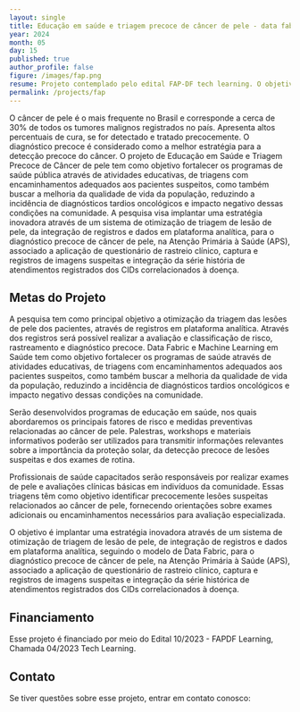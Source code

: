 ```yaml
---
layout: single
title: Educação em saúde e triagem precoce de câncer de pele - data fabric e machine learning em saúde (2024 - em andamento)
year: 2024
month: 05
day: 15
published: true
author_profile: false
figure: /images/fap.png
resume: Projeto contemplado pelo edital FAP-DF tech learning. O objetivo é implantar uma estratégia inovadora através de um sistema de otimização de triagem de lesão de pele, de integração de registros e dados em plataforma analítica.
permalink: /projects/fap
---
```



O câncer de pele é o mais frequente no Brasil e corresponde a cerca de 30% de todos os tumores malignos registrados no país. Apresenta altos percentuais de cura, se for detectado e tratado precocemente. O diagnóstico precoce é considerado como a melhor estratégia para a detecção precoce do câncer. O projeto de Educação em Saúde e Triagem Precoce de Câncer de pele tem como objetivo fortalecer os programas de saúde pública através de atividades educativas, de triagens com encaminhamentos adequados aos pacientes suspeitos, como também buscar a melhoria da qualidade de vida da população, reduzindo a incidência de diagnósticos tardios oncológicos e impacto negativo dessas condições na comunidade. A pesquisa visa implantar uma estratégia inovadora através de um sistema de otimização de triagem de lesão de pele, da integração de registros e dados em plataforma analítica, para o diagnóstico precoce de câncer de pele, na Atenção Primária à Saúde (APS), associado a aplicação de questionário de rastreio clínico, captura e registros de imagens suspeitas e integração da série história de atendimentos registrados dos CIDs correlacionados à doença.


## Metas do Projeto

A pesquisa tem como principal objetivo a otimização da triagem das lesões de pele dos pacientes, através de registros em plataforma analítica. Através dos registros será possível realizar a avaliação e classificação de risco, rastreamento e diagnóstico precoce.  Data Fabric e Machine Learning em Saúde tem como objetivo fortalecer os programas de saúde através de atividades educativas, de triagens com encaminhamentos adequados aos pacientes suspeitos, como também buscar a melhoria da qualidade de vida da população, reduzindo a incidência de diagnósticos tardios oncológicos e impacto negativo dessas condições na comunidade.

Serão desenvolvidos programas de educação em saúde, nos quais abordaremos os principais fatores de risco e medidas preventivas relacionadas ao câncer de pele. Palestras, workshops e materiais informativos poderão ser utilizados para transmitir informações relevantes sobre a importância da proteção solar, da detecção precoce de lesões suspeitas e dos exames de rotina.

Profissionais de saúde capacitados serão responsáveis por realizar exames de pele e avaliações clínicas básicas em indivíduos da comunidade. Essas triagens têm como objetivo identificar precocemente lesões suspeitas relacionados ao câncer de pele, fornecendo orientações sobre exames adicionais ou encaminhamentos necessários para avaliação especializada.

O objetivo é implantar uma estratégia inovadora através de um sistema de otimização de triagem de lesão de pele, de integração de registros e dados em plataforma analítica, seguindo o modelo de Data Fabric, para o diagnóstico precoce de câncer de pele, na Atenção Primária à Saúde (APS), associado a aplicação de questionário de rastreio clínico, captura e registros de imagens suspeitas e integração da série histórica de atendimentos registrados dos CIDs correlacionados à doença.


## Financiamento

Esse projeto é financiado por meio do  Edital 10/2023 - FAPDF Learning, Chamada 04/2023 Tech Learning.

## Contato

Se tiver questões sobre esse projeto, entrar em contato conosco:





